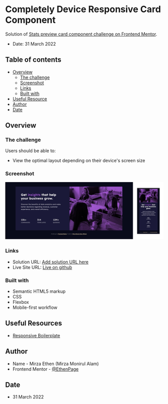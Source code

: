 # Completely Device Responsive Card Component

Solution of [Stats preview card component challenge on Frontend Mentor](https://www.frontendmentor.io/challenges/stats-preview-card-component-8JqbgoU62). 

- Date: 31 March 2022

## Table of contents

- [Overview](#overview)
  - [The challenge](#the-challenge)
  - [Screenshot](#screenshot)
  - [Links](#links)
  - [Built with](#built-with)
- [Useful Resource](#useful-resources)
- [Author](#author)
- [Date](#date)



## Overview

### The challenge

Users should be able to:

- View the optimal layout depending on their device's screen size

### Screenshot

![](./screenshot.jpg)

### Links

- Solution URL: [Add solution URL here](https://your-solution-url.com)
- Live Site URL: [Live on github](https://ethenpage.github.io/stats-preview-card-component-main)

### Built with

- Semantic HTML5 markup
- CSS
- Flexbox
- Mobile-first workflow

## Useful Resources

- [Responsive Boilerplate](https://responsivedesign.is/develop/browser-feature-support/media-queries-for-common-device-breakpoints)


## Author

- Name - Mirza Ethen (Mirza Monirul Alam)
- Frontend Mentor - [@EthenPage](https://www.frontendmentor.io/profile/EthenPage)

## Date

- 31 March 2022